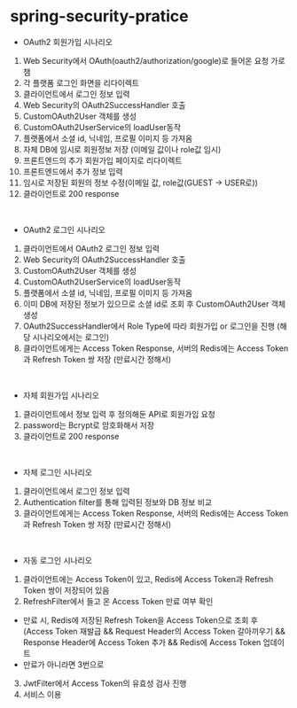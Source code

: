 ﻿# spring-security-pratice

- OAuth2 회원가입 시나리오
1. Web Security에서 OAuth(oauth2/authorization/google)로 들어온 요청 가로챔
2. 각 플랫폼 로그인 화면을 리다이렉트
3. 클라이언트에서 로그인 정보 입력
4. Web Security의 OAuth2SuccessHandler 호출
5. CustomOAuth2User 객체를 생성
7. CustomOAuth2UserService의 loadUser동작
8. 플랫폼에서 소셜 id, 닉네임, 프로필 이미지 등 가져옴
9. 자체 DB에 임시로 회원정보 저장 (이메일 값이나 role값 임시)
10. 프론트엔드의 추가 회원가입 페이지로 리다이렉트
11. 프론트엔드에서 추가 정보 입력
12. 임시로 저장된 회원의 정보 수정(이메일 값, role값(GUEST -> USER로))
13. 클라이언트로 200 response
<br>

- OAuth2 로그인 시나리오
1. 클라이언트에서 OAuth2 로그인 정보 입력
2. Web Security의 OAuth2SuccessHandler 호출
3. CustomOAuth2User 객체를 생성
4. CustomOAuth2UserService의 loadUser동작
5. 플랫폼에서 소셜 id, 닉네임, 프로필 이미지 등 가져옴
6. 이미 DB에 저장된 정보가 있으므로 소셜 id로 조회 후 CustomOAuth2User 객체 생성 
7. OAuth2SuccessHandler에서 Role Type에 따라 회원가입 or 로그인을 진행 (해당 시나리오에서는 로그인)
8. 클라이언트에게는 Access Token Response, 서버의 Redis에는 Access Token과 Refresh Token 쌍 저장 (만료시간 정해서)
<br>

- 자체 회원가입 시나리오
1. 클라이언트에서 정보 입력 후 정의해둔 API로 회원가입 요청
2. password는 Bcrypt로 암호화해서 저장
3. 클라이언트로 200 response
<br>

- 자체 로그인 시나리오
1. 클라이언트에서 로그인 정보 입력 
2. Authentication filter를 통해 입력된 정보와 DB 정보 비교
3. 클라이언트에게는 Access Token Response, 서버의 Redis에는 Access Token과 Refresh Token 쌍 저장 (만료시간 정해서)
<br>

- 자동 로그인 시나리오
1. 클라이언트에는 Access Token이 있고, Redis에 Access Token과 Refresh Token 쌍이 저장되어 있음 
2. RefreshFilter에서 들고 온 Access Token 만료 여부 확인
  - 만료 시, Redis에 저장된 Refresh Token을 Access Token으로 조회 후 (Access Token 재발급 && Request Header의 Access Token 갈아끼우기 && Response Header에 Access Token 추가 && Redis에 Access Token 업데이트
  - 만료가 아니라면 3번으로
3. JwtFilter에서 Access Token의 유효성 검사 진행
4. 서비스 이용
